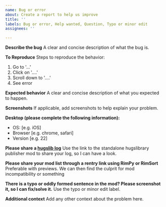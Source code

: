 ```yaml
---
name: Bug or error
about: Create a report to help us improve
title: ''
labels: Bug or error, Help wanted, Question, Typo or minor edit
assignees: ''

---
```


**Describe the bug**
A clear and concise description of what the bug is.

**To Reproduce**
Steps to reproduce the behavior:
1. Go to '...'
2. Click on '....'
3. Scroll down to '....'
4. See error

**Expected behavior**
A clear and concise description of what you expected to happen.

**Screenshots**
If applicable, add screenshots to help explain your problem.

**Desktop (please complete the following information):**
 - OS: [e.g. iOS]
 - Browser [e.g. chrome, safari]
 - Version [e.g. 22]

**Please share a [hugslib log](https://steamcommunity.com/sharedfiles/filedetails/?id=2873415404)**
Use the link to the standalone hugslibrary publisher mod to share your log, so I can have a look.

**Please share your mod list through a rentry link using RimPy or RimSort** Preferable with previews. 
We can then find the culprit for mod incompatibility or something 

**There is a typo or oddly formed sentence in the mod? Please screenshot it, so I can fix/solve it.**
Use the typo or minor edit label.

**Additional context**
Add any other context about the problem here.
